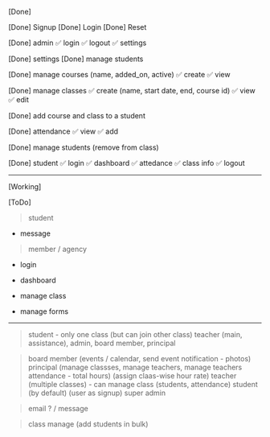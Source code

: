 [Done]

[Done] Signup
[Done] Login
[Done] Reset

[Done] admin
✅ login
✅ logout
✅ settings

[Done] settings
[Done] manage students

[Done] manage courses (name, added_on, active)
✅ create
✅ view

[Done] manage classes
✅ create (name, start date, end, course id)
✅ view
✅ edit

[Done] add course and class to a student

[Done] attendance
✅ view
✅ add

[Done] manage students (remove from class)

[Done] student
✅ login 
✅ dashboard
✅ attedance
✅ class info
✅ logout

----------------------

[Working]

[ToDo]

> student
- message

> member / agency
- login
- dashboard
- manage class

- manage forms


-----------------------

> student - only one class (but can join other class)
> teacher (main, assistance), admin, board member, principal

> board member (events / calendar, send event notification - photos)
> principal (manage classses, manage teachers, manage teachers attendance - total hours) (assign claas-wise hour rate)
> teacher (multiple classes) - can manage class (students, attendance)
> student (by default) (user as signup)
> super admin

> email ? / message

> class manage (add students in bulk)